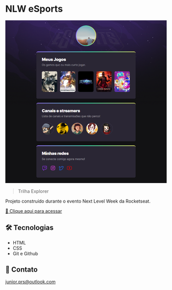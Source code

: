 # NLW eSports

![preview](./.github/preview.png)

> Trilha Explorer

Projeto construído durante o evento Next Level Week da Rocketseat.

[🔗 Clique aqui para acessar](https://junhoprs.github.io/nlw-esports-explorer/)

## 🛠️ Tecnologias

- HTML
- CSS
- Git e Github

## 💌 Contato

junior.prs@outlook.com
